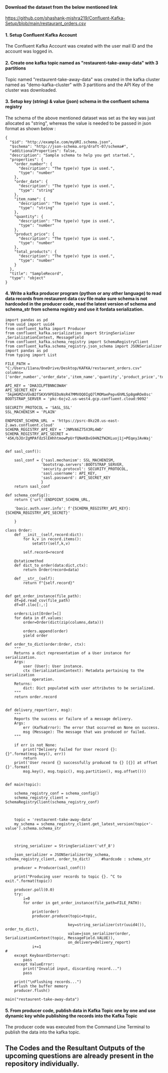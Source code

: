 #### Download the dataset from the below mentioned link
https://github.com/shashank-mishra219/Confluent-Kafka-Setup/blob/main/restaurant_orders.csv


#### 1. Setup Confluent Kafka Account<br>
 The Confluent Kafka Account was created with the user mail ID and the account was logged in.

#### 2. Create one kafka topic named as "restaurent-take-away-data" with 3 partitions<br>
Topic named "restaurent-take-away-data" was created in the kafka cluster named as "demo-kafka-cluster" with 3 partitions and the API Key of the cluster was downloaded.
  
#### 3. Setup key (string) & value (json) schema in the confluent schema registry<br>
The schema of the above mentioned dataset was set as the key was just allocated as "string", whereas the value is needed to be passed in json format as shown below :
```
{
  "$id": "http://example.com/myURI.schema.json",
  "$schema": "http://json-schema.org/draft-07/schema#",
  "additionalProperties": false,
  "description": "Sample schema to help you get started.",
  "properties": {
    "order_number": {
      "description": "The type(v) type is used.",
      "type": "number"
    },
    "order_date": {
      "description": "The type(v) type is used.",
      "type": "string"
    },
    "item_name": {
      "description": "The type(v) type is used.",
      "type": "string"
    },
    "quantity": {
      "description": "The type(v) type is used.",
      "type": "number"
    },
    "product_price": {
      "description": "The type(v) type is used.",
      "type": "number"
    },
    "total_products": {
      "description": "The type(v) type is used.",
      "type": "number"
    }
  },
  "title": "SampleRecord",
  "type": "object"
}
```

#### 4. Write a kafka producer program (python or any other language) to read data records from restaurent data csv file make sure schema is not hardcoded in the producer code, read the latest version of schema and schema_str from schema registry and use it fordata serialization.
``` 
import pandas as pd
from uuid import uuid4
from confluent_kafka import Producer
from confluent_kafka.serialization import StringSerializer ,SerializationContext, MessageField
from confluent_kafka.schema_registry import SchemaRegistryClient
from confluent_kafka.schema_registry.json_schema import JSONSerializer
import pandas as pd
from typing import List

FILE_PATH = "C:/Users/11ana/OneDrive/Desktop/KAFKA/restaurant_orders.csv"
columns=['order_number','order_date','item_name','quantity','product_price','total_products']

API_KEY = 'DHA3ILPTBNNCOWAH'
API_SECRET_KEY = '5kpHGMZnVUxB2fSKXV9PEEDoNsR47MMVOQ0IgQ7lMOMaePepv6hMLSp8gmROe8sc'
BOOTSTRAP_SERVER = 'pkc-6ojv2.us-west4.gcp.confluent.cloud:9092'

SECURITY_PROTOCOL = 'SASL_SSL'
SSL_MACHENISM = 'PLAIN'

ENDPOINT_SCHEMA_URL  = 'https://psrc-8kz20.us-east-2.aws.confluent.cloud'
SCHEMA_REGISTRY_API_KEY = 'JNMVA6Z75X3RL4WD'
SCHEMA_REGISTRY_API_SECRET = '45K/bJOrZgMPAfdz5lEHhhtmowPpUrfQNeKBxG94NZfW2KLuoj1j+PEqeyJAvWaj'


def sasl_conf():

    sasl_conf = {'sasl.mechanism': SSL_MACHENISM,
                'bootstrap.servers':BOOTSTRAP_SERVER,
                'security.protocol': SECURITY_PROTOCOL,
                'sasl.username': API_KEY,
                'sasl.password': API_SECRET_KEY
                }
    return sasl_conf

def schema_config():
    return {'url':ENDPOINT_SCHEMA_URL,
    
    'basic.auth.user.info': f'{SCHEMA_REGISTRY_API_KEY}:{SCHEMA_REGISTRY_API_SECRET}'

    }

class Order:   
    def __init__(self,record:dict):
        for k,v in record.items():
            setattr(self,k,v)
        
        self.record=record
   
    @staticmethod
    def dict_to_order(data:dict,ctx):
        return Order(record=data)

    def __str__(self):
        return f"{self.record}"


def get_order_instance(file_path):
    df=pd.read_csv(file_path)
    df=df.iloc[:,:]
    
    orders:List[Order]=[]    
    for data in df.values:
        order=Order(dict(zip(columns,data)))
        
        orders.append(order)
        yield order

def order_to_dict(order:Order, ctx):
    """
    Returns a dict representation of a User instance for serialization.
    Args:
        user (User): User instance.
        ctx (SerializationContext): Metadata pertaining to the serialization
            operation.
    Returns:
        dict: Dict populated with user attributes to be serialized.
    """
    return order.record


def delivery_report(err, msg):
    """
    Reports the success or failure of a message delivery.
    Args:
        err (KafkaError): The error that occurred on None on success.
        msg (Message): The message that was produced or failed.
    """

    if err is not None:
        print("Delivery failed for User record {}: {}".format(msg.key(), err))
        return
    print('User record {} successfully produced to {} [{}] at offset {}'.format(
        msg.key(), msg.topic(), msg.partition(), msg.offset()))


def main(topic):

    schema_registry_conf = schema_config()
    schema_registry_client = SchemaRegistryClient(schema_registry_conf)


  
    topic = 'restaurent-take-away-data'
    my_schema = schema_registry_client.get_latest_version(topic+'-value').schema.schema_str  
    

    
    string_serializer = StringSerializer('utf_8')
    
    json_serializer = JSONSerializer(my_schema, schema_registry_client, order_to_dict)     #hardcode : schema_str

    producer = Producer(sasl_conf())

    print("Producing user records to topic {}. ^C to exit.".format(topic))
    
    producer.poll(0.0)
    try:
        i=0
        for order in get_order_instance(file_path=FILE_PATH):

            print(order)
            producer.produce(topic=topic,
              
                            key=string_serializer(str(uuid4()), order_to_dict),
                            value=json_serializer(order, SerializationContext(topic, MessageField.VALUE)),
                            on_delivery=delivery_report)
            i+=1
#             
    except KeyboardInterrupt:
        pass
    except ValueError:
        print("Invalid input, discarding record...")
        pass

    print("\nFlushing records...")
    #flush the buffer memory
    producer.flush()

main("restaurent-take-away-data")
```
#### 5. From producer code, publish data in Kafka Topic one by one and use dynamic key while publishing the records into the Kafka Topic<br>
The producer code was executed from the Command Line Terminal to publish the data into the kafka topic.
 
  
## The Codes and the Resultant Outputs of the upcoming questions are already present in the repository individually.
    
    
    
    
    
    

